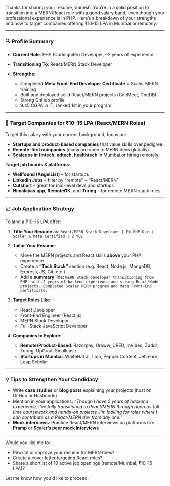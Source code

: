 Thanks for sharing your resume, Ganesh. You’re in a solid position to transition into a MERN/React role with a good salary band, even though your professional experience is in PHP. Here’s a breakdown of your strengths and how to target companies offering ₹10–15 LPA in Mumbai or remotely:

---

### 🔍 **Profile Summary**

* **Current Role**: PHP (CodeIgniter) Developer, \~2 years of experience
* **Transitioning To**: React/MERN Stack Developer
* **Strengths**:

  * Completed **Meta Front-End Developer Certificate** + Scaler MERN training
  * Built and deployed solid React/MERN projects (CneMeet, CneDB)
  * Strong GitHub profile
  * 9.45 CGPA in IT, ranked 1st in your program

---

### 🎯 **Target Companies for ₹10–15 LPA (React/MERN Roles)**

To get this salary with your current background, focus on:

* **Startups and product-based companies** that value skills over pedigree.
* **Remote-first companies** (many are open to MERN devs globally).
* **Scaleups in fintech, edtech, healthtech** in Mumbai or hiring remotely.

**Target job boards & platforms**:

* **Wellfound (AngelList)** – for startups
* **LinkedIn Jobs** – filter by “remote” + “React/MERN”
* **Cutshort** – great for mid-level devs and startups
* **Himalayas.app**, **RemoteOK**, and **Turing** – for remote MERN stack roles

---

### 📈 **Job Application Strategy**

To land a ₹10–15 LPA offer:

1. **Title Your Resume** as:
   `React/MERN Stack Developer | Ex-PHP Dev | Scaler & Meta Certified | 2 YOE`

2. **Tailor Your Resume**:

   * Move the MERN projects and React skills **above** your PHP experience
   * Create a **“Tech Stack”** section (e.g. React, Node.js, MongoDB, Express, JS, Git, etc.)
   * Add a **summary** line:
     `MERN Stack developer transitioning from PHP, with 2 years of backend experience and strong React/Node projects. Completed Scaler MERN program and Meta Front-End Certificate.`

3. **Target Roles Like**:

   * React Developer
   * Front-End Engineer (React.js)
   * MERN Stack Developer
   * Full-Stack JavaScript Developer

4. **Companies to Explore**:

   * **Remote/Product-Based**: Razorpay, Groww, CRED, InVideo, Zuddl, Turing, UpGrad, Smallcase
   * **Startups in Mumbai**: WhiteHat Jr, Lido, Pepper Content, JetLearn, Leap Scholar

---

### 💡 Tips to Strengthen Your Candidacy

* Write **case studies** or **blog posts** explaining your projects (host on GitHub or Hashnode)
* Mention in your applications:
  *“Though I have 2 years of backend experience, I’ve fully transitioned to React/MERN through rigorous full-time coursework and hands-on projects. I'm looking for roles where I can contribute as a React/MERN dev from day one.”*
* **Mock interviews**: Practice React/MERN interviews on platforms like **Pramp** or **Scaler’s peer mock interviews**

---

Would you like me to:

* Rewrite or improve your resume for MERN roles?
* Create a cover letter targeting React roles?
* Share a shortlist of 10 active job openings (remote/Mumbai, ₹10–15 LPA)?

Let me know how you'd like to proceed.

